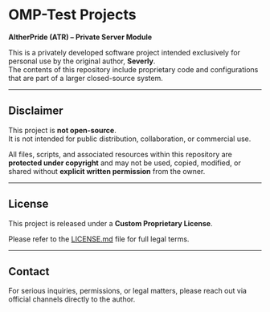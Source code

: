 # OMP-Test Projects

**AltherPride (ATR) – Private Server Module**

This is a privately developed software project intended exclusively for personal use by the original author, **Severly**.  
The contents of this repository include proprietary code and configurations that are part of a larger closed-source system.

---

## Disclaimer

This project is **not open-source**.  
It is not intended for public distribution, collaboration, or commercial use.

All files, scripts, and associated resources within this repository are **protected under copyright** and may not be used, copied, modified, or shared without **explicit written permission** from the owner.

---

## License

This project is released under a **Custom Proprietary License**.

Please refer to the [LICENSE.md](./LICENSE.md) file for full legal terms.

---

## Contact

For serious inquiries, permissions, or legal matters, please reach out via official channels directly to the author.
